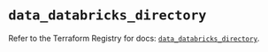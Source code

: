 # `data_databricks_directory`

Refer to the Terraform Registry for docs: [`data_databricks_directory`](https://registry.terraform.io/providers/databricks/databricks/1.82.0/docs/data-sources/directory).
